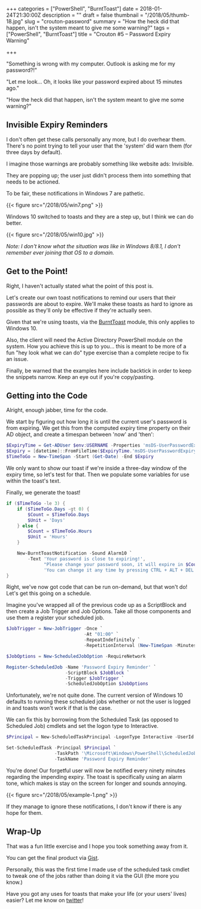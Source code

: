 +++
categories = ["PowerShell", "BurntToast"]
date = 2018-01-24T21:30:00Z
description = ""
draft = false
thumbnail = "/2018/05/thumb-18.jpg"
slug = "crouton-password"
summary = "How the heck did that happen, isn't the system meant to give me some warning?"
tags = ["PowerShell", "BurntToast"]
title = "Crouton #5 – Password Expiry Warning"

+++


"Something is wrong with my computer. Outlook is asking me for my password?!"

"Let me look... Oh, it looks like your password expired about 15 minutes ago."

"How the heck did that happen, isn't the system meant to give me some warning?"

## **Invisible Expiry Reminders**

I don't often get these calls personally any more, but I do overhear them. There's no point trying to tell your user that the 'system' did warn them (for three days by default).

I imagine those warnings are probably something like website ads: Invisible.

They are popping up; the user just didn't process them into something that needs to be actioned.

To be fair, these notifications in Windows 7 are pathetic.

{{< figure src="/2018/05/win7.png" >}}

Windows 10 switched to toasts and they are a step up, but I think we can do better.

{{< figure src="/2018/05/win10.jpg" >}}

_Note: I don't know what the situation was like in Windows 8/8.1, I don't remember ever joining that OS to a domain._

## **Get to the Point!**

Right, I haven't actually stated what the point of this post is.

Let's create our own toast notifications to remind our users that their passwords are about to expire. We'll make these toasts as hard to ignore as possible as they'll only be effective if they're actually seen.

Given that we're using toasts, via the [BurntToast](https://powershellgallery.com/packages/BurntToast) module, this only applies to Windows 10.

Also, the client will need the Active Directory PowerShell module on the system. How you achieve this is up to you... this is meant to be more of a fun "hey look what we can do" type exercise than a complete recipe to fix an issue.

Finally, be warned that the examples here include backtick in order to keep the snippets narrow. Keep an eye out if you're copy/pasting.

## **Getting into the Code**

Alright, enough jabber, time for the code.

We start by figuring out how long it is until the current user's password is from expiring. We get this from the computed expiry time property on their AD object, and create a timespan between 'now' and 'then':

```powershell
$ExpiryTime = Get-ADUser $env:USERNAME -Properties 'msDS-UserPasswordExpiryTimeComputed'
$Expiry = [datetime]::FromFileTime($ExpiryTime.'msDS-UserPasswordExpiryTimeComputed')
$TimeToGo = New-TimeSpan -Start (Get-Date) -End $Expiry

```

We only want to show our toast if we're inside a three-day window of the expiry time, so let's test for that. Then we populate some variables for use within the toast's text.

Finally, we generate the toast!

```powershell
if ($TimeToGo -le 3) {
    if ($TimeToGo.Days -gt 0) {
        $Count = $TimeToGo.Days
        $Unit = 'Days'
    } else {
        $Count = $TimeToGo.Hours
        $Unit = 'Hours'
    }

    New-BurntToastNotification -Sound Alarm10 `
        -Text 'Your password is close to expiring!',
              "Please change your password soon, it will expire in $Count $Unit.",
              'You can change it any time by pressing CTRL + ALT + DEL and choosing "Change a password."'
}

```

Right, we've now got code that can be run on-demand, but that won't do! Let's get this going on a schedule.

Imagine you've wrapped all of the previous code up as a ScriptBlock and then create a Job Trigger and Job Options. Take all those components and use them a register your scheduled job.

```powershell
$JobTrigger = New-JobTrigger -Once `
                             -At "01:00" `
                             -RepeatIndefinitely `
                             -RepetitionInterval (New-TimeSpan -Minutes 90)

$JobOptions = New-ScheduledJobOption -RequireNetwork

Register-ScheduledJob -Name 'Password Expiry Reminder' `
                      -ScriptBlock $JobBlock `
                      -Trigger $JobTrigger `
                      -ScheduledJobOption $JobOptions

```

Unfortunately, we're not quite done. The current version of Windows 10 defaults to running these scheduled jobs whether or not the user is logged in and toasts won't work if that is the case.

We can fix this by borrowing from the Scheduled Task (as opposed to Scheduled Job) cmdlets and set the logon type to Interactive.

```powershell
$Principal = New-ScheduledTaskPrincipal -LogonType Interactive -UserId $ENV:USERNAME

Set-ScheduledTask -Principal $Principal `
                  -TaskPath '\Microsoft\Windows\PowerShell\ScheduledJobs\' `
                  -TaskName 'Password Expiry Reminder'

```

You're done! Our forgetful user will now be notified every ninety minutes regarding the impending expiry. The toast is specifically using an alarm tone, which makes is stay on the screen for longer and sounds annoying.

{{< figure src="/2018/05/example-1.png" >}}

If they manage to ignore these notifications, I don't know if there is any hope for them.

## **Wrap-Up**

That was a fun little exercise and I hope you took something away from it.

You can get the final product via [Gist](https://gist.github.com/Windos/17ce81e36cc635638f30e5cb79791051).

Personally, this was the first time I made use of the scheduled task cmdlet to tweak one of the jobs rather than doing it via the GUI (the more you know.)

Have you got any uses for toasts that make your life (or your users' lives) easier? Let me know on [twitter](https://twitter.com/WindosNZ)!

